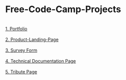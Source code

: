 # Free-Code-Camp-Projects

<br>
<a href="https://friendly-pare-6c07a1.netlify.app/portfolio/">1. Portfolio</a>
<br> <br>
<a href="https://friendly-pare-6c07a1.netlify.app/product%20landing%20page/">2. Product-Landing-Page</a>
<br> <br>
<a href="https://friendly-pare-6c07a1.netlify.app/survey%20form/">3. Survey Form</a>
<br> <br>
<a href="https://friendly-pare-6c07a1.netlify.app/technical%20documentation%20page/">4. Technical Documentation Page</a>
<br> <br>
<a href="https://friendly-pare-6c07a1.netlify.app/tribute%20page/">5. Tribute Page</a>


